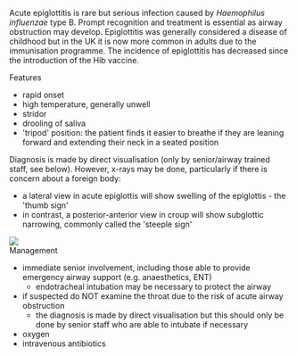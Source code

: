 Acute epiglottitis is rare but serious infection caused by *Haemophilus influenzae* type B. Prompt recognition and treatment is essential as airway obstruction may develop. Epiglottitis was generally considered a disease of childhood but in the UK it is now more common in adults due to the immunisation programme. The incidence of epiglottitis has decreased since the introduction of the Hib vaccine.  
  
Features  
* rapid onset
* high temperature, generally unwell
* stridor
* drooling of saliva
* 'tripod' position: the patient finds it easier to breathe if they are leaning forward and extending their neck in a seated position

  
Diagnosis is made by direct visualisation (only by senior/airway trained staff, see below). However, x\-rays may be done, particularly if there is concern about a foreign body:  
* a lateral view in acute epiglottis will show swelling of the epiglottis \- the 'thumb sign'
* in contrast, a posterior\-anterior view in croup will show subglottic narrowing, commonly called the 'steeple sign'

  
[![](https://d32xxyeh8kfs8k.cloudfront.net/images_Passmedicine/pda802.jpg)](https://d32xxyeh8kfs8k.cloudfront.net/images_Passmedicine/pda802.jpg)  
Management  
* immediate senior involvement, including those able to provide emergency airway support (e.g. anaesthetics, ENT)
	+ endotracheal intubation may be necessary to protect the airway
* if suspected do NOT examine the throat due to the risk of acute airway obstruction
	+ the diagnosis is made by direct visualisation but this should only be done by senior staff who are able to intubate if necessary
* oxygen
* intravenous antibiotics
